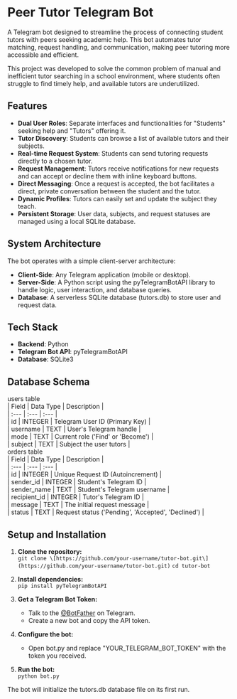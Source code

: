 # **Peer Tutor Telegram Bot**

A Telegram bot designed to streamline the process of connecting student tutors with peers seeking academic help. This bot automates tutor matching, request handling, and communication, making peer tutoring more accessible and efficient.

This project was developed to solve the common problem of manual and inefficient tutor searching in a school environment, where students often struggle to find timely help, and available tutors are underutilized.

## **Features**

* **Dual User Roles**: Separate interfaces and functionalities for "Students" seeking help and "Tutors" offering it.  
* **Tutor Discovery**: Students can browse a list of available tutors and their subjects.  
* **Real-time Request System**: Students can send tutoring requests directly to a chosen tutor.  
* **Request Management**: Tutors receive notifications for new requests and can accept or decline them with inline keyboard buttons.  
* **Direct Messaging**: Once a request is accepted, the bot facilitates a direct, private conversation between the student and the tutor.  
* **Dynamic Profiles**: Tutors can easily set and update the subject they teach.  
* **Persistent Storage**: User data, subjects, and request statuses are managed using a local SQLite database.

## **System Architecture**

The bot operates with a simple client-server architecture:

* **Client-Side**: Any Telegram application (mobile or desktop).  
* **Server-Side**: A Python script using the pyTelegramBotAPI library to handle logic, user interaction, and database queries.  
* **Database**: A serverless SQLite database (tutors.db) to store user and request data.

## **Tech Stack**

* **Backend**: Python  
* **Telegram Bot API**: pyTelegramBotAPI  
* **Database**: SQLite3

## **Database Schema**

users table  
| Field | Data Type | Description |  
| :--- | :--- | :--- |  
| id | INTEGER | Telegram User ID (Primary Key) |  
| username | TEXT | User's Telegram handle |  
| mode | TEXT | Current role ('Find' or 'Become') |  
| subject | TEXT | Subject the user tutors |  
orders table  
| Field | Data Type | Description |  
| :--- | :--- | :--- |  
| id | INTEGER | Unique Request ID (Autoincrement) |  
| sender\_id | INTEGER | Student's Telegram ID |  
| sender\_name | TEXT | Student's Telegram username |  
| recipient\_id | INTEGER | Tutor's Telegram ID |  
| message | TEXT | The initial request message |  
| status | TEXT | Request status ('Pending', 'Accepted', 'Declined') |

## **Setup and Installation**

1. **Clone the repository:**  
   ```git clone \[https://github.com/your-username/tutor-bot.git\](https://github.com/your-username/tutor-bot.git)```
   ```cd tutor-bot```

2. **Install dependencies:**  
   ```pip install pyTelegramBotAPI```

3. **Get a Telegram Bot Token:**  
   * Talk to the [@BotFather](https://t.me/botfather) on Telegram.  
   * Create a new bot and copy the API token.  
4. **Configure the bot:**  
   * Open bot.py and replace "YOUR\_TELEGRAM\_BOT\_TOKEN" with the token you received.  
5. **Run the bot:**  
   ```python bot.py```

The bot will initialize the tutors.db database file on its first run.
